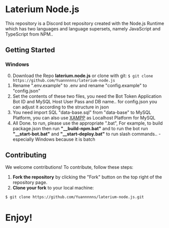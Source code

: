 # Laterium Node.js

This repository is a Discord bot repository created with the Node.js Runtime which has two languages ​​and language supersets, namely JavaScript and TypeScript from NPM..

## Getting Started

### Windows

0. Download the Repo **laterium.node.js** or clone with git: `$ git clone https://github.com/Yuannnnns/laterium-node.js`
1. Rename ".env.example" to .env and rename "config.example" to "config.json"
2. Set the contents of these two files, you need the Bot Token Application Bot ID and MySQL Host User Pass and DB name.. for config.json you can adjust it according to the structure in json
3. You need import SQL "data-base.sql" from "data-base" to MySQL Platform, you can also use [XAMPP](https://www.apachefriends.org/download.html) as Localhost Platform for MySQL
4. All Done. to run, please use the appropriate ".bat", For example, to build package.json then run **"__build-npm.bat"** and to run the bot run **"__start-bot.bat"** and **"__start-deploy.bat"** to run slash commands.. -especially Windows because it is batch

## Contributing

We welcome contributions! To contribute, follow these steps:

1. **Fork the repository** by clicking the "Fork" button on the top right of the repository page.
2. **Clone your fork** to your local machine:
```bash
$ git clone https://github.com/Yuannnnns/laterium-node.js.git
```
#
# Enjoy!
